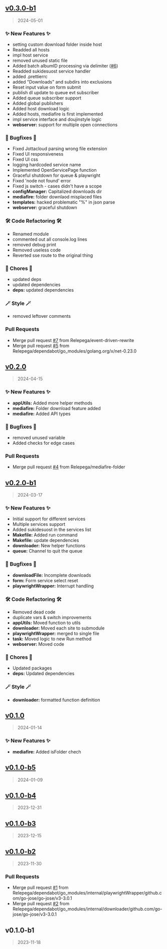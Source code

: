 
<a name="v0.3.0-b1"></a>
## [v0.3.0-b1](https://github.com/Relepega/Doujinstyle-downloader/compare/v0.2.0...v0.3.0-b1)

> 2024-05-01

### ✨ New Features ✨

* setting custom download folder inside host
* Readded all hosts
* impl host service
* removed unused static file
* Added batch albumID processing via delimiter ([#6](https://github.com/Relepega/Doujinstyle-downloader/issues/6))
* Readded sukidesuost service handler
* added .prettierrc
* added "Downloads" and subdirs into exclusions
* Reset input value on form submit
* publish dl update to queue evt subscriber
* Added queue subscriber support
* Added global publishers
* Added host download logic
* Added hosts, mediafire is first implemented
* impl service interface and doujinstyle logic
* **webserver:** support for multiple open connections

### 🐛 Bugfixes 🐛

* Fixed Jottacloud parsing wrong file extension
* Fixed UI responsiveness
* Fixed UI css
* logging hardcoded service name
* Implemented OpenServicePage function
* Graceful shutdown for queue & playwright
* Fixed 'node not found' error
* Fixed js switch - cases didn't have a scope
* **configManager:** Capitalized downloads dir
* **mediafire:** folder downlaod misplaced files
* **templates:** hacked problematic "%" in json parse
* **webserver:** graceful shutdown

### 🛠️ Code Refactoring 🛠️

* Renamed module
* commented out all console.log lines
* removed debug print
* Removed useless code
* Reverted sse route to the original thing

### 🧹 Chores 🧹

* updated deps
* updated dependencies
* **deps:** updated dependencies

### 🪄 Style 🪄

* removed leftover comments

### Pull Requests

* Merge pull request [#7](https://github.com/Relepega/Doujinstyle-downloader/issues/7) from Relepega/event-driven-rewrite
* Merge pull request [#5](https://github.com/Relepega/Doujinstyle-downloader/issues/5) from Relepega/dependabot/go_modules/golang.org/x/net-0.23.0


<a name="v0.2.0"></a>
## [v0.2.0](https://github.com/Relepega/Doujinstyle-downloader/compare/v0.2.0-b1...v0.2.0)

> 2024-04-15

### ✨ New Features ✨

* **appUtils:** Added more helper methods
* **mediafire:** Folder download feature added
* **mediafire:** Added API types

### 🐛 Bugfixes 🐛

* removed unused variable
* Added checks for edge cases

### Pull Requests

* Merge pull request [#4](https://github.com/Relepega/Doujinstyle-downloader/issues/4) from Relepega/mediafire-folder


<a name="v0.2.0-b1"></a>
## [v0.2.0-b1](https://github.com/Relepega/Doujinstyle-downloader/compare/v0.1.0...v0.2.0-b1)

> 2024-03-17

### ✨ New Features ✨

* Initial support for different services
* Multiple services support
* Added sukidesuost in the services list
* **Makefile:** Added run command
* **Makefile:** update dependencies
* **downloader:** New helper functions
* **queue:** Channel to quit the queue

### 🐛 Bugfixes 🐛

* **downloadFile:** Incomplete downloads
* **form:** Form service select reset
* **playwrightWrapper:** Interrupt handling

### 🛠️ Code Refactoring 🛠️

* Removed dead code
* duplicate vars & switch improvements
* **appUtils:** Moved function to utils
* **downloader:** Moved each site to submodule
* **playwrightWrapper:** merged to single file
* **task:** Moved logic to new Run method
* **webserver:** Moved code

### 🧹 Chores 🧹

* Updated packages
* **deps:** Updated dependencies

### 🪄 Style 🪄

* **downloader:** formatted function definition


<a name="v0.1.0"></a>
## [v0.1.0](https://github.com/Relepega/Doujinstyle-downloader/compare/v0.1.0-b5...v0.1.0)

> 2024-01-14

### ✨ New Features ✨

* **mediafire:** Added isFolder chech


<a name="v0.1.0-b5"></a>
## [v0.1.0-b5](https://github.com/Relepega/Doujinstyle-downloader/compare/v0.1.0-b4...v0.1.0-b5)

> 2024-01-09


<a name="v0.1.0-b4"></a>
## [v0.1.0-b4](https://github.com/Relepega/Doujinstyle-downloader/compare/v0.1.0-b3...v0.1.0-b4)

> 2023-12-31


<a name="v0.1.0-b3"></a>
## [v0.1.0-b3](https://github.com/Relepega/Doujinstyle-downloader/compare/v0.1.0-b2...v0.1.0-b3)

> 2023-12-15


<a name="v0.1.0-b2"></a>
## [v0.1.0-b2](https://github.com/Relepega/Doujinstyle-downloader/compare/v0.1.0-b1...v0.1.0-b2)

> 2023-11-30

### Pull Requests

* Merge pull request [#1](https://github.com/Relepega/Doujinstyle-downloader/issues/1) from Relepega/dependabot/go_modules/internal/playwrightWrapper/github.com/go-jose/go-jose/v3-3.0.1
* Merge pull request [#2](https://github.com/Relepega/Doujinstyle-downloader/issues/2) from Relepega/dependabot/go_modules/internal/downloader/github.com/go-jose/go-jose/v3-3.0.1


<a name="v0.1.0-b1"></a>
## v0.1.0-b1

> 2023-11-18

